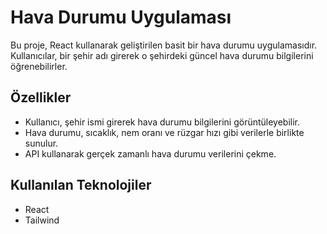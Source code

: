 # Hava Durumu Uygulaması

Bu proje, React kullanarak geliştirilen basit bir hava durumu uygulamasıdır. Kullanıcılar, bir şehir adı girerek o şehirdeki güncel hava durumu bilgilerini öğrenebilirler.

## Özellikler

- Kullanıcı, şehir ismi girerek hava durumu bilgilerini görüntüleyebilir.
- Hava durumu, sıcaklık, nem oranı ve rüzgar hızı gibi verilerle birlikte sunulur.
- API kullanarak gerçek zamanlı hava durumu verilerini çekme.

## Kullanılan Teknolojiler

- React
- Tailwind
